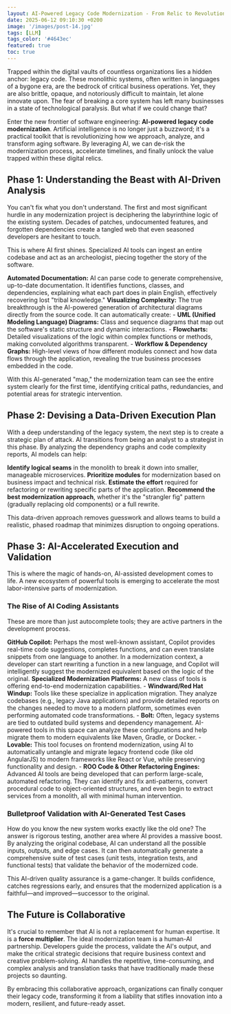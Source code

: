 ```yaml
---
layout: AI-Powered Legacy Code Modernization - From Relic to Revolution
date: 2025-06-12 09:10:30 +0200
image: '/images/post-14.jpg'
tags: [LLM]
tags_color: '#4643ec'
featured: true
toc: true
---
```


Trapped within the digital vaults of countless organizations lies a hidden anchor: legacy code. These monolithic systems, often written in languages of a bygone era, are the bedrock of critical business operations. Yet, they are also brittle, opaque, and notoriously difficult to maintain, let alone innovate upon. The fear of breaking a core system has left many businesses in a state of technological paralysis. But what if we could change that?

Enter the new frontier of software engineering: **AI-powered legacy code modernization**. Artificial intelligence is no longer just a buzzword; it's a practical toolkit that is revolutionizing how we approach, analyze, and transform aging software. By leveraging AI, we can de-risk the modernization process, accelerate timelines, and finally unlock the value trapped within these digital relics.

## Phase 1: Understanding the Beast with AI-Driven Analysis

You can't fix what you don't understand. The first and most significant hurdle in any modernization project is deciphering the labyrinthine logic of the existing system. Decades of patches, undocumented features, and forgotten dependencies create a tangled web that even seasoned developers are hesitant to touch.

This is where AI first shines. Specialized AI tools can ingest an entire codebase and act as an archeologist, piecing together the story of the software.

**Automated Documentation:** AI can parse code to generate comprehensive, up-to-date documentation. It identifies functions, classes, and dependencies, explaining what each part does in plain English, effectively recovering lost "tribal knowledge."
**Visualizing Complexity:** The true breakthrough is the AI-powered generation of architectural diagrams directly from the source code. It can automatically create:
    - **UML (Unified Modeling Language) Diagrams:** Class and sequence diagrams that map out the software's static structure and dynamic interactions.
    - **Flowcharts:** Detailed visualizations of the logic within complex functions or methods, making convoluted algorithms transparent.
    - **Workflow & Dependency Graphs:** High-level views of how different modules connect and how data flows through the application, revealing the true business processes embedded in the code.

With this AI-generated "map," the modernization team can see the entire system clearly for the first time, identifying critical paths, redundancies, and potential areas for strategic intervention.

## Phase 2: Devising a Data-Driven Execution Plan

With a deep understanding of the legacy system, the next step is to create a strategic plan of attack. AI transitions from being an analyst to a strategist in this phase. By analyzing the dependency graphs and code complexity reports, AI models can help:

**Identify logical seams** in the monolith to break it down into smaller, manageable microservices.
**Prioritize modules** for modernization based on business impact and technical risk.
**Estimate the effort** required for refactoring or rewriting specific parts of the application.
**Recommend the best modernization approach**, whether it's the "strangler fig" pattern (gradually replacing old components) or a full rewrite.

This data-driven approach removes guesswork and allows teams to build a realistic, phased roadmap that minimizes disruption to ongoing operations.

## Phase 3: AI-Accelerated Execution and Validation

This is where the magic of hands-on, AI-assisted development comes to life. A new ecosystem of powerful tools is emerging to accelerate the most labor-intensive parts of modernization.

### The Rise of AI Coding Assistants

These are more than just autocomplete tools; they are active partners in the development process.

**GitHub Copilot:** Perhaps the most well-known assistant, Copilot provides real-time code suggestions, completes functions, and can even translate snippets from one language to another. In a modernization context, a developer can start rewriting a function in a new language, and Copilot will intelligently suggest the modernized equivalent based on the logic of the original.
**Specialized Modernization Platforms:** A new class of tools is offering end-to-end modernization capabilities.
    - **Windward/Red Hat Windup:** Tools like these specialize in application migration. They analyze codebases (e.g., legacy Java applications) and provide detailed reports on the changes needed to move to a modern platform, sometimes even performing automated code transformations.
    - **Bolt:** Often, legacy systems are tied to outdated build systems and dependency management. AI-powered tools in this space can analyze these configurations and help migrate them to modern equivalents like Maven, Gradle, or Docker.
    - **Lovable:** This tool focuses on frontend modernization, using AI to automatically untangle and migrate legacy frontend code (like old AngularJS) to modern frameworks like React or Vue, while preserving functionality and design.
    - **ROO Code & Other Refactoring Engines:** Advanced AI tools are being developed that can perform large-scale, automated refactoring. They can identify and fix anti-patterns, convert procedural code to object-oriented structures, and even begin to extract services from a monolith, all with minimal human intervention.

### Bulletproof Validation with AI-Generated Test Cases

How do you know the new system works exactly like the old one? The answer is rigorous testing, another area where AI provides a massive boost. By analyzing the original codebase, AI can understand all the possible inputs, outputs, and edge cases. It can then automatically generate a comprehensive suite of test cases (unit tests, integration tests, and functional tests) that validate the behavior of the modernized code.

This AI-driven quality assurance is a game-changer. It builds confidence, catches regressions early, and ensures that the modernized application is a faithful—and improved—successor to the original.

## The Future is Collaborative

It's crucial to remember that AI is not a replacement for human expertise. It is a **force multiplier**. The ideal modernization team is a human-AI partnership. Developers guide the process, validate the AI's output, and make the critical strategic decisions that require business context and creative problem-solving. AI handles the repetitive, time-consuming, and complex analysis and translation tasks that have traditionally made these projects so daunting.

By embracing this collaborative approach, organizations can finally conquer their legacy code, transforming it from a liability that stifles innovation into a modern, resilient, and future-ready asset.
